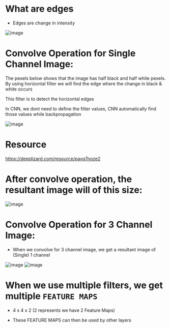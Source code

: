 # **What are edges**
* Edges are change in intensity

![image](https://github.com/user-attachments/assets/6f17a4d9-d212-456c-b98f-f4dbcc1fb78e)

# **Convolve Operation for Single Channel Image:**

The pexels below shows that the image has half black and half white pexels. By using horizontal filter we will find the edge where the change in black & white occurs

This filter is to detect the horizontal edges
  
In CNN, we dont need to define the filter values, CNN automatically find those values while backpropagation

![image](https://github.com/user-attachments/assets/0a44357e-90cf-413f-9c1d-d14858db469a)

# **Resource**
https://deeplizard.com/resource/pavq7noze2


# **After convolve operation, the resultant image will of this size:**
![image](https://github.com/user-attachments/assets/53e8bb0b-250c-46b0-b30f-6d56919e3dd7)



# **Convolve Operation for 3 Channel Image:**
*  When we convolve for 3 channel image, we get a resultant image of (Single) 1 channel

![image](https://github.com/user-attachments/assets/311b89cb-2b59-44eb-8afa-71ab8ba6178a)
![image](https://github.com/user-attachments/assets/09f79143-d23d-4065-914f-dcbeda0f5126)


# **When we use multiple filters, we get multiple `FEATURE MAPS`**
* 4 x 4 x 2 (2 represents we have 2 Feature Maps)

* These FEATURE MAPS can then be used by other layers

